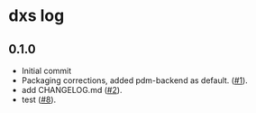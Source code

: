 # dxs log

## 0.1.0

* Initial commit
* Packaging corrections, added pdm-backend as default. ([#1](https://github.com/Daxexs/dxs/issues/1)).
* add CHANGELOG.md ([#2](https://github.com/Daxexs/dxs/issues/2)).
*  test ([#8](https://github.com/Daxexs/dxs/issues/8)).